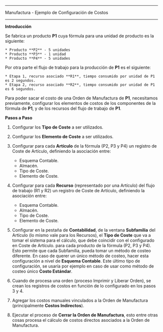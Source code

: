 ************************************************
Manufactura - Ejemplo de Configuración de Costos
************************************************

**Introducción**

Se fabrica un producto **P1** cuya fórmula para una unidad de producto es la siguiente:

	* Producto **P2** - 5 unidades
	* Producto **P3** - 1 unidad
	* Producto **P4** - 5 unidades

Por otra parte el flujo de trabajo para la producción de **P1** es el siguiente:

	* Etapa 1, recurso asociado **R1**, tiempo consumido por unidad de P1 es 2 segundos.
	* Etapa 2, recurso asociado **R2**, tiempo consumido por unidad de P1 es 6 segundos.

Para poder sacar el costo de una Orden de Manufactura de **P1**, necesitamos previamente, configurar los elementos de costos de los componentes de la fórmula de **P1**, y de los recursos del flujo de trabajo de **P1**.

**Pasos a Paso**

1. Configurar los **Tipo de Coste** a ser utilizados.

2. Configurar los **Elemento de Coste** a ser utilizados.

3. Configurar para cada **Artículo** de la fórmula (P2, P3 y P4) un registro de Coste de Artículo, definiendo la asociación entre:
	* Esquema Contable.
	* Almacén.
	* Tipo de Coste.
	* Elemento de Coste.

4. Configurar para cada **Recurso** (representado por una Artículo) del flujo de trabajo (R1 y R2) un registro de Coste de Artículo, definiendo la asociación entre:
	* Esquema Contable.
	* Almacén.
	* Tipo de Coste.
	* Elemento de Coste.

5. Configurar en la pestaña de **Contabilidad**, de la ventana **Subfamilia** del Artículo (lo mismo vale para los Recursos), el **Tipo de Coste** que va a tomar el sistema para el cálculo, que debe coincidir con el configurado en Coste de Artículo. para cada producto de la fórmula (P2, P3 y P4). Esto permite que cada Subfamilia, pueda tomar un método de costeo diferente. En caso de querer un único método de costeo, hacer esta configuración a nivel de **Esquema Contable**. Este último tipo de configuración, se usaría por ejemplo en caso de usar como método de costeo único **Costo Estándar**.

6. Cuando de procesa una orden (proceso Imprimir y Liberar Orden), se crean los registros de costos en función de lo configurado en los pasos 3 y 4.

7. Agregar los costos manuales vinculados a la Orden de Manufactura (principalmente **Costos Indirectos**).

8. Ejecutar el proceso de **Cerrar la Orden de Manufactura**, esto entre otras cosas procesa el cálculo de costos directos asociados a la Orden de Manufactura.





